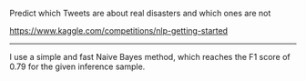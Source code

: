 Predict which Tweets are about real disasters and which ones are not

https://www.kaggle.com/competitions/nlp-getting-started

---

I use a simple and fast Naive Bayes method, which reaches the F1 score of 0.79 for the given inference sample. 
